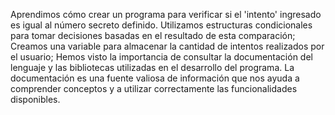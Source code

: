 Aprendimos cómo crear un programa para verificar si el 'intento' ingresado es igual al número secreto definido.
Utilizamos estructuras condicionales para tomar decisiones basadas en el resultado de esta comparación;
Creamos una variable para almacenar la cantidad de intentos realizados por el usuario;
Hemos visto la importancia de consultar la documentación del lenguaje y las bibliotecas utilizadas en el
desarrollo del programa. La documentación es una fuente valiosa de información que nos ayuda a comprender
conceptos y a utilizar correctamente las funcionalidades disponibles.
